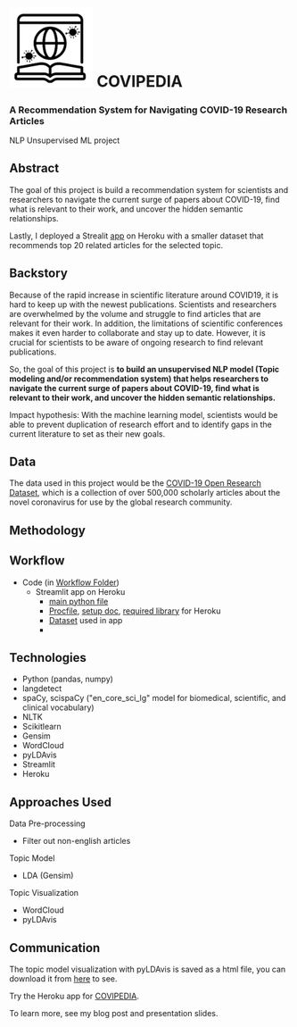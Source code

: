 # <img src="https://github.com/crystal-ctrl/nlp_project/blob/main/Covipedia.png" width="150"/>   COVIPEDIA

### A Recommendation System for Navigating COVID-19 Research Articles

NLP Unsupervised ML project

## Abstract

The goal of this project is build a recommendation system for scientists and researchers to navigate the current surge of papers about COVID-19, find what is relevant to their work, and uncover the hidden semantic relationships. 

Lastly, I deployed a Strealit [app](https://covipedia.herokuapp.com/) on Heroku with a smaller dataset that recommends top 20 related articles for the selected topic. 



## Backstory

Because of the rapid increase in scientific literature around COVID19, it is hard to keep up with the newest publications. Scientists and researchers are overwhelmed by the volume and struggle to find articles that are relevant for their work. In addition, the limitations of scientific conferences makes it even harder to collaborate and stay up to date. However, it is crucial for scientists to be aware of ongoing research to find relevant publications. 

So, the goal of this project is **to build an unsupervised NLP model (Topic modeling and/or recommendation system) that helps researchers to navigate the current surge of papers about COVID-19, find what is relevant to their work, and uncover the hidden semantic relationships.** 

Impact hypothesis: With the machine learning model, scientists would be able to prevent duplication of research effort and to identify gaps in the current literature to set as their new goals.



## Data

The data used in this project would be the [COVID-19 Open Research Dataset](https://www.semanticscholar.org/cord19), which is a collection of over 500,000 scholarly articles about the novel coronavirus for use by the global research community.



## Methodology 





## Workflow

- Code (in [Workflow Folder](https://github.com/crystal-ctrl/nlp_project/tree/main/Workflow))
  - Streamlit app on Heroku
    - [main python file](https://github.com/crystal-ctrl/nlp_project/blob/main/myapp.py)
    - [Procfile](https://github.com/crystal-ctrl/nlp_project/blob/main/Procfile), [setup doc](https://github.com/crystal-ctrl/nlp_project/blob/main/setup.sh), [required library](https://github.com/crystal-ctrl/nlp_project/blob/main/requirements.txt) for Heroku
    - [Dataset](https://github.com/crystal-ctrl/nlp_project/blob/main/app_ready.csv) used in app
    - 



## Technologies

- Python (pandas, numpy)
- langdetect
- spaCy, scispaCy ("en_core_sci_lg" model for biomedical, scientific, and clinical vocabulary)
- NLTK
- Scikitlearn 
- Gensim
- WordCloud
- pyLDAvis
- Streamlit
- Heroku

## Approaches Used

Data Pre-processing

- Filter out non-english articles





Topic Model

- LDA (Gensim)

Topic Visualization

- WordCloud
- pyLDAvis



## Communication

The topic model visualization with pyLDAvis is saved as a html file, you can download it from [here](https://github.com/crystal-ctrl/nlp_project/blob/main/Images/lda.html) to see.

Try the Heroku app for [COVIPEDIA](https://covipedia.herokuapp.com/).

To learn more, see my blog post and presentation slides.



